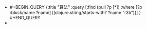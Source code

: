- #+BEGIN_QUERY
  {:title "算法"
   :query [:find (pull ?p [*])
           :where 
           [?p :block/name ?name]
           [(clojure.string/starts-with? ?name "r3b")]]
  }
  #+END_QUERY
-